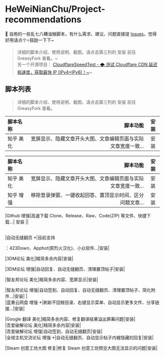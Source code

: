 HeWeiNianChu/Project-recommendations
====
🔨 自用的一些乱七八糟油猴脚本，有什么需求、建议、问题直接提 [Issues](./Issues)，觉得好用请点个⭐鼓励一下下~<br>
>详细的脚本介绍、使用说明、截图，请点击第三列的 安装 前往 GreasyFork 查看。~<br>
>另一个开源项目：
[CloudflareSpeedTest - 🌩 测试 Cloudflare CDN 延迟和速度，获取最快 IP (IPv4+IPv6)！~](https://github.com/XIU2/CloudflareSpeedTest)~<br>

脚本列表
--------
>详细的脚本介绍、使用说明、截图，请点击第三列的 安装 前往 GreasyFork 查看。<br>

| 脚本名称 | 脚本功能 | 安装 |
| :-----| ----: | :----: |
| 知乎 美化 | 宽屏显示、隐藏文章开头大图、文章编辑页面与实际文章宽度一致... | 安装 |<br>


|脚本名称|脚本功能|安装|
| :-----| ----: | :----: |
|知乎 美化|宽屏显示、隐藏文章开头大图、文章编辑页面与实际文章宽度一致...|安装|<br>
|知乎 增强 |移除登录弹窗、一键收起回答、置顶显示时间、区分问题文章...|安装||<br>

|Github 增强|高速下载 Clone、Release、Raw、Code(ZIP) 等文件、快捷下载...| 安装 ||<br><br>

|自动无缝翻页 *|目前支持

：423Down、Apphot(原烈火汉化)、小众软件...|安装|<br>

|3DM论坛 美化|精简多余内容|安装|<br>

|3DM论坛 增强|自动回复、自动无缝翻页、清理置顶帖子|安装|<br>

|智友邦论坛 美化|精简多余内容、宽屏显示|安装|<br>

|智友邦论坛 增强|自动签到、自动回复、自动无缝翻页、清理置顶帖子、简化附件...|安装| |<br>
|蓝奏云网盘 增强 *|刷新不回根目录、右键显示菜单、自动显示更多文件、分享链接...|安装|<br>

|Google 翻译 美化|精简多余内容、修复翻译结果溢出屏幕问题|安装|<br>
|吾爱破解论坛 美化|精简多余内容|安装|<br>
|吾爱破解论坛 增强|自动签到、自动无缝翻页|安装|<br>
|全球主机交流论坛 增强 *|自动无缝翻页、自动显示帖子内被隐藏的回复|安装|<br>

|Steam 创意工坊大图 修复|修复 Steam 创意工坊预览大图无法显示的问题|安装|<br>
